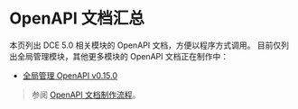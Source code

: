 # OpenAPI 文档汇总

本页列出 DCE 5.0 相关模块的 OpenAPI 文档，方便以程序方式调用。
目前仅列出全局管理模块，其他更多模块的 OpenAPI 文档正在制作中：

- [全局管理 OpenAPI v0.15.0](./ghippo/v0.15.0.md)

> 参阅 [OpenAPI 文档制作流程](./api-doc-flow.md)。
